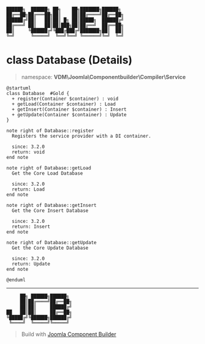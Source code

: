 ```
██████╗  ██████╗ ██╗    ██╗███████╗██████╗
██╔══██╗██╔═══██╗██║    ██║██╔════╝██╔══██╗
██████╔╝██║   ██║██║ █╗ ██║█████╗  ██████╔╝
██╔═══╝ ██║   ██║██║███╗██║██╔══╝  ██╔══██╗
██║     ╚██████╔╝╚███╔███╔╝███████╗██║  ██║
╚═╝      ╚═════╝  ╚══╝╚══╝ ╚══════╝╚═╝  ╚═╝
```
# class Database (Details)
> namespace: **VDM\Joomla\Componentbuilder\Compiler\Service**
```uml
@startuml
class Database  #Gold {
  + register(Container $container) : void
  + getLoad(Container $container) : Load
  + getInsert(Container $container) : Insert
  + getUpdate(Container $container) : Update
}

note right of Database::register
  Registers the service provider with a DI container.

  since: 3.2.0
  return: void
end note

note right of Database::getLoad
  Get the Core Load Database

  since: 3.2.0
  return: Load
end note

note right of Database::getInsert
  Get the Core Insert Database

  since: 3.2.0
  return: Insert
end note

note right of Database::getUpdate
  Get the Core Update Database

  since: 3.2.0
  return: Update
end note
 
@enduml
```

---
```
     ██╗ ██████╗██████╗
     ██║██╔════╝██╔══██╗
     ██║██║     ██████╔╝
██   ██║██║     ██╔══██╗
╚█████╔╝╚██████╗██████╔╝
 ╚════╝  ╚═════╝╚═════╝
```
> Build with [Joomla Component Builder](https://git.vdm.dev/joomla/Component-Builder)

